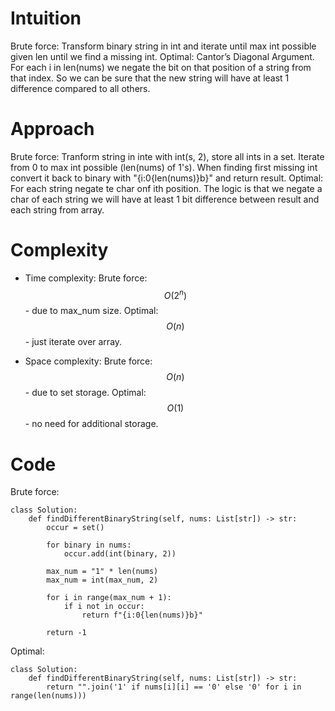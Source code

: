 # Intuition
Brute force:
Transform binary string in int and iterate until max int possible given len until we find a missing int.
Optimal:
Cantor’s Diagonal Argument. For each i in len(nums) we negate the bit on that position of a string from that index. So we can be sure that the new string will have at least 1 difference compared to all others.

# Approach
Brute force:
Tranform string in inte with int(s, 2), store all ints in a set. Iterate from 0 to max int possible (len(nums) of 1's). When finding first missing int convert it back to binary with "{i:0{len(nums)}b}" and return result.
Optimal:
For each string negate te char onf ith position. The logic is that we negate a char of each string we will have at least 1 bit difference between result and each string from array.

# Complexity
- Time complexity:
Brute force: $$O(2^n)$$ - due to max_num size.
Optimal: $$O(n)$$ - just iterate over array.

- Space complexity:
Brute force: $$O(n)$$ - due to set storage.
Optimal: $$O(1)$$ - no need for additional storage.

# Code
Brute force:
```python3 []
class Solution:
    def findDifferentBinaryString(self, nums: List[str]) -> str:
        occur = set()

        for binary in nums:
            occur.add(int(binary, 2))

        max_num = "1" * len(nums)
        max_num = int(max_num, 2)

        for i in range(max_num + 1):
            if i not in occur:
                return f"{i:0{len(nums)}b}" 

        return -1

```

Optimal:
```python3 []
class Solution:
    def findDifferentBinaryString(self, nums: List[str]) -> str:
        return "".join('1' if nums[i][i] == '0' else '0' for i in range(len(nums)))

```